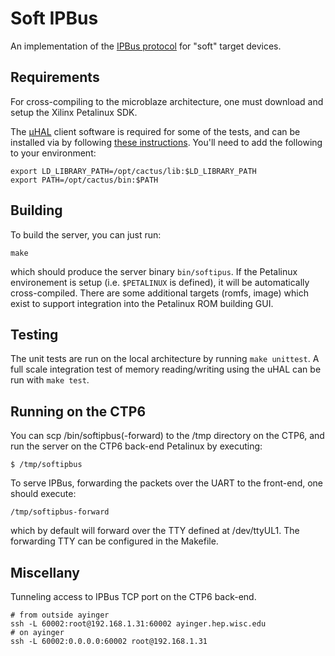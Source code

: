 Soft IPBus
==========

An implementation of the [IPBus protocol](https://svnweb.cern.ch/trac/cactus/export/20772/trunk/doc/ipbus_protocol_v2_0.pdf) 
for "soft" target devices.  

Requirements
------------

For cross-compiling to the microblaze architecture, one must download and setup
the Xilinx Petalinux SDK.  

The [μHAL](https://svnweb.cern.ch/trac/cactus/wiki) client software is required
for some of the tests, and can be installed via by following [these
instructions](https://svnweb.cern.ch/trac/cactus/wiki/uhalQuickTutorial#HowtoInstalltheIPbusSuite).
You'll need to add the following to your environment:

```shell
export LD_LIBRARY_PATH=/opt/cactus/lib:$LD_LIBRARY_PATH
export PATH=/opt/cactus/bin:$PATH
```

Building
--------

To build the server, you can just run:
```shell
make
````
which should produce the server binary ``bin/softipus``.  If the Petalinux 
environement is setup (i.e. ``$PETALINUX`` is defined), it will be automatically
cross-compiled.  There are some additional targets (romfs, image) which exist
to support integration into the Petalinux ROM building GUI.

Testing
-------

The unit tests are run on the local architecture by running ``make unittest``.  A
full scale integration test of memory reading/writing using the uHAL can be run
with ``make test``.

Running on the CTP6
-------------------

You can scp /bin/softipbus(-forward) to the /tmp directory on the CTP6, and run
the server on the CTP6 back-end Petalinux by executing:

```shell
$ /tmp/softipbus
```

To serve IPBus, forwarding the packets over the UART to the front-end, one
should execute:

```shell
/tmp/softipbus-forward
```

which by default will forward over the TTY defined at /dev/ttyUL1.  The
forwarding TTY can be configured in the Makefile.

Miscellany
----------

Tunneling access to IPBus TCP port on the CTP6 back-end.

```shell
# from outside ayinger
ssh -L 60002:root@192.168.1.31:60002 ayinger.hep.wisc.edu
# on ayinger
ssh -L 60002:0.0.0.0:60002 root@192.168.1.31
```
